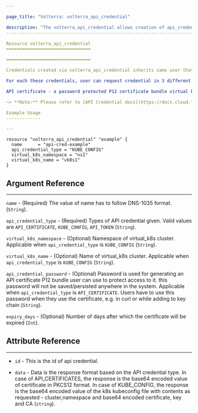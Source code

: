 ```yaml
---

page_title: "Volterra: volterra_api_credential"

description: "The volterra_api_credential allows creation of api_credential object on Volterra SaaS"
----------------------------------------------------------------------------------------------------

Resource volterra_api_credential
================================

================================

Credentials created via volterra_api_credential inherits same user that of the creator and it gets same RBAC applied to the user. So when this credential is used in APIs, it will have same response/audit as creator of the credential is.

For each these credentials, user can request credential in 3 different formats as required by their usecase:

API certificate - a password protected P12 certificate bundle virtual k8s kubeconfig - a kubeconfig to access a cluster with embedded user access with client certificate. API token - an easy to use secret that can be send part of HTTP request header Authorization: APIToken

~> **Note:** Please refer to [API Credential docs](https://docs.cloud.f5.com/docs/api/api-credential) to learn more

Example Usage
-------------

---
```


```hcl
resource "volterra_api_credential" "example" {
  name      = "api-cred-example"
  api_credential_type = "KUBE_CONFIG"
  virtual_k8s_namespace = "ns1"
  virtual_k8s_name = "vk8s1"
}

```

Argument Reference
------------------

---

`name` - (Required) The value of name has to follow DNS-1035 format. (`String`).

`api_credential_type` - (Required) Types of API credential given. Valid values are `API_CERTIFICATE`, `KUBE_CONFIG`, `API_TOKEN` (`String`).

`virtual_k8s_namespace` - (Optional) Namespace of virtual_k8s cluster. Applicable when `api_credential_type` is `KUBE_CONFIG` (`String`).

`virtual_k8s_name` - (Optional) Name of virtual_k8s cluster. Applicable when `api_credential_type` is `KUBE_CONFIG` (`String`).

`api_credential_password` - (Optional) Password is used for generating an API certificate P12 bundle user can use to protect access to it. this password will not be saved/persisted anywhere in the system. Applicable when `api_credential_type` is `API_CERTIFICATE`. Users have to use this password when they use the certificate, e.g. in curl or while adding to key chain (`String`).

`expiry_days` - (Optional) Number of days after which the certificate will be expired (`Int`).

Attribute Reference
-------------------

---

-	`id` - This is the id of api credential.

-	`data` - Data is the response format based on the API credential type. In case of API_CERTIFICATES, the response is the base64 encoded value of certificate in PKCS12 format. In case of KUBE_CONFIG, the response is the base64 encoded value of the k8s kubeconfig file with contents as requested - cluster,namespace and base64 encoded certificate, key and CA (`string`).
